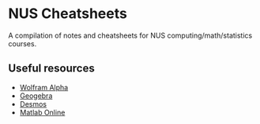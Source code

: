 # NUS Cheatsheets

A compilation of notes and cheatsheets for NUS computing/math/statistics courses.


## Useful resources

- [Wolfram Alpha](https://www.wolframalpha.com/)
- [Geogebra](https://www.geogebra.org/calculator)
- [Desmos](https://www.desmos.com/calculator)
- [Matlab Online](https://matlab.mathworks.com/)
